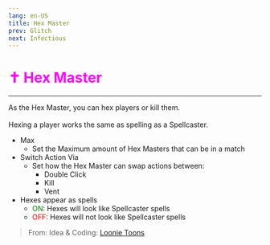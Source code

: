 ```yaml
---
lang: en-US
title: Hex Master
prev: Glitch
next: Infectious
---
```


# <font color="#ff00ff">✝️ <b>Hex Master</b></font> <Badge text="Killing" type="tip" vertical="middle"/>
---

As the Hex Master, you can hex players or kill them.<br><br>
Hexing a player works the same as spelling as a Spellcaster.
* Max
  * Set the Maximum amount of Hex Masters that can be in a match
* Switch Action Via
  * Set how the Hex Master can swap actions between:
    * Double Click
    * Kill
    * Vent
* Hexes appear as spells
  * <font color=green>ON</font>: Hexes will look like Spellcaster spells
  * <font color=red>OFF</font>: Hexes will not look like Spellcaster spells

> From: Idea & Coding: [Loonie Toons](https://github.com/Loonie-Toons)